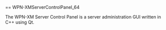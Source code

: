 == WPN-XMServerControlPanel_64

The WPN-XM Server Control Panel is a server administration GUI written in C++
using Qt.